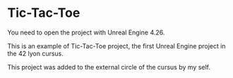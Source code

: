 # Tic-Tac-Toe

You need to open the project with Unreal Engine 4.26.

This is an example of Tic-Tac-Toe project, the first Unreal Engine project in the 42 lyon cursus.

This project was added to the external circle of the cursus by my self.
